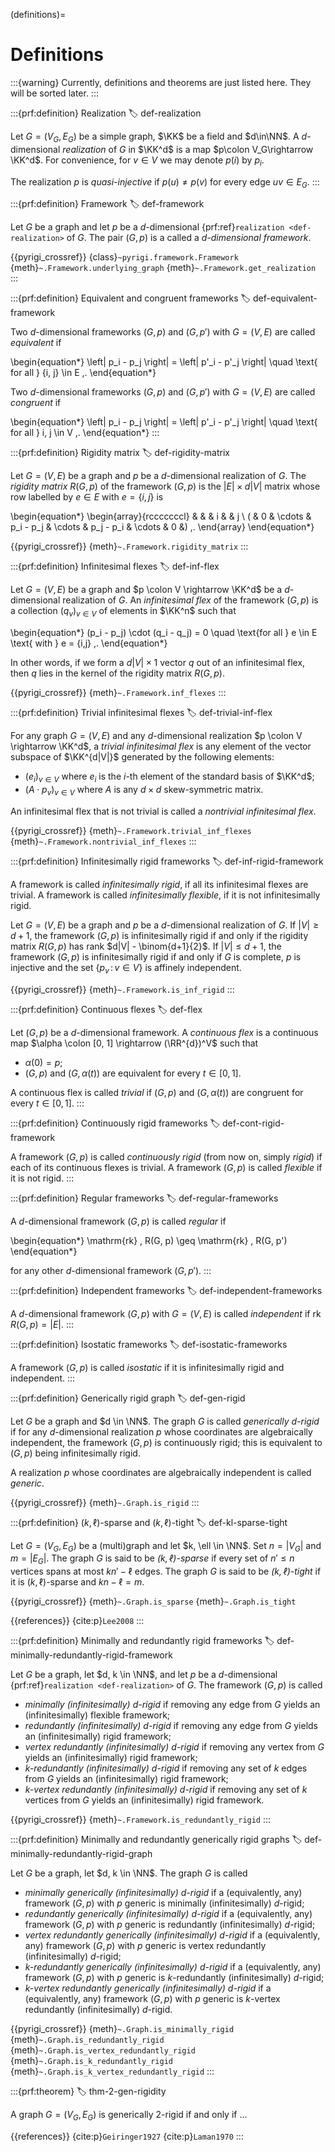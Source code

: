 (definitions)=
# Definitions


:::{warning}
Currently, definitions and theorems are just listed here. They will be sorted later.
:::


:::{prf:definition} Realization
:label: def-realization

Let $G=(V_G,E_G)$ be a simple graph, $\KK$ be a field and $d\in\NN$.
A $d$-dimensional _realization_ of $G$ in $\KK^d$ is a map $p\colon V_G\rightarrow \KK^d$.
For convenience, for $v \in V$ we may denote $p(i)$ by $p_i$.

The realization $p$ is _quasi-injective_ if $p(u)\neq p(v)$ for every edge $uv\in E_G$.
:::


:::{prf:definition} Framework
:label: def-framework

Let $G$ be a graph and let $p$ be a $d$-dimensional {prf:ref}`realization <def-realization>` of $G$.
The pair $(G, p)$ is a called a _$d$-dimensional framework_.

{{pyrigi_crossref}} {class}`~pyrigi.framework.Framework`
{meth}`~.Framework.underlying_graph`
{meth}`~.Framework.get_realization`
:::


:::{prf:definition} Equivalent and congruent frameworks
:label: def-equivalent-framework

Two $d$-dimensional frameworks $(G, p)$ and $(G, p')$ with $G = (V, E)$ are called _equivalent_ if

\begin{equation*}
 \left\| p_i - p_j \right\| = \left\| p'_i - p'_j \right\|
 \quad \text{ for all } \{i, j\} \in E \,.
\end{equation*}

Two $d$-dimensional frameworks $(G, p)$ and $(G, p')$ with $G = (V, E)$ are called _congruent_ if

\begin{equation*}
 \left\| p_i - p_j \right\| = \left\| p'_i - p'_j \right\|
 \quad \text{ for all } i, j \in V \,.
\end{equation*}
:::


:::{prf:definition} Rigidity matrix
:label: def-rigidity-matrix

Let $G = (V, E)$ be a graph and $p$ be a $d$-dimensional realization of $G$.
The _rigidity matrix_ $R(G, p)$ of the framework $(G, p)$ is the $|E| \times d|V|$ matrix whose row labelled by $e \in E$ with $e = \{i,j\}$ is

\begin{equation*}
  \begin{array}{rcccccccl}
    &   &        & i           &        & j \\
  ( & 0 & \cdots & p_i - p_j & \cdots & p_j - p_i & \cdots & 0 &) \,.
  \end{array}
\end{equation*}

{{pyrigi_crossref}} {meth}`~.Framework.rigidity_matrix`
:::


:::{prf:definition} Infinitesimal flexes
:label: def-inf-flex

Let $G = (V, E)$ be a graph and $p \colon V \rightarrow \KK^d$ be a $d$-dimensional realization of $G$.
An _infinitesimal flex_ of the framework $(G, p)$ is a collection $(q_v)_{v \in V}$ of elements in $\KK^n$ such that

\begin{equation*}
 (p_i - p_j) \cdot (q_i - q_j) = 0
 \quad \text{for all } e \in E
 \text{ with } e = \{i,j\} \,.
\end{equation*}

In other words, if we form a $d|V| \times 1$ vector $q$ out of an infinitesimal flex, then $q$ lies in the kernel of the rigidity matrix $R(G, p)$.

{{pyrigi_crossref}} {meth}`~.Framework.inf_flexes`
:::


:::{prf:definition} Trivial infinitesimal flexes
:label: def-trivial-inf-flex

For any graph $G = (V, E)$ and any $d$-dimensional realization $p \colon V \rightarrow \KK^d$, a _trivial infinitesimal flex_ is any element of the vector subspace of $\KK^{d|V|}$ generated by the following elements:

* $(e_i)_{v \in V}$ where $e_i$ is the $i$-th element of the standard basis of $\KK^d$;
* $(A \cdot p_v)_{v \in V}$ where $A$ is any $d \times d$ skew-symmetric matrix.

An infinitesimal flex that is not trivial is called a _nontrivial infinitesimal flex_.

{{pyrigi_crossref}} {meth}`~.Framework.trivial_inf_flexes`
{meth}`~.Framework.nontrivial_inf_flexes`
:::


:::{prf:definition} Infinitesimally rigid frameworks
:label: def-inf-rigid-framework

A framework is called _infinitesimally rigid_, if all its infinitesimal flexes are trivial.
A framework is called _infinitesimally flexible_, if it is not infinitesimally rigid.

Let $G = (V, E)$ be a graph and $p$ be a $d$-dimensional realization of $G$.
If $|V| \geq d+1$, the framework $(G, p)$ is infinitesimally rigid if and only if the rigidity matrix $R(G, p)$ has rank $d|V| - \binom{d+1}{2}$.
If $|V| \leq d+1$, the framework $(G, p)$ is infinitesimally rigid if and only if $G$ is complete, $p$ is injective and the set $\{ p_v \, : \, v \in V\}$ is affinely independent.

{{pyrigi_crossref}} {meth}`~.Framework.is_inf_rigid`
:::

:::{prf:definition} Continuous flexes
:label: def-flex

Let $(G, p)$ be a $d$-dimensional framework.
A _continuous flex_ is a continuous map $\alpha \colon [0, 1] \rightarrow (\RR^{d})^V$ such that

* $\alpha(0) = p$;
* $(G, p)$ and $(G, \alpha(t))$ are equivalent for every $t \in [0,1]$.

A continuous flex is called _trivial_ if $(G, p)$ and $(G, \alpha(t))$ are congruent for every $t \in [0,1]$.
:::


:::{prf:definition} Continuously rigid frameworks
:label: def-cont-rigid-framework

A framework $(G, p)$ is called _continuously rigid_ (from now on, simply _rigid_) if each of its continuous flexes is trivial.
A framework $(G, p)$ is called _flexible_ if it is not rigid.
:::


:::{prf:definition} Regular frameworks
:label: def-regular-frameworks

A $d$-dimensional framework $(G, p)$ is called _regular_ if

\begin{equation*}
 \mathrm{rk} \, R(G, p) \geq \mathrm{rk} \, R(G, p')
\end{equation*}

for any other $d$-dimensional framework $(G, p')$.
:::


:::{prf:definition} Independent frameworks
:label: def-independent-frameworks

A $d$-dimensional framework $(G, p)$ with $G = (V, E)$ is called _independent_ if $\mathrm{rk} \, R(G, p) = |E|$.
:::

:::{prf:definition} Isostatic frameworks
:label: def-isostatic-frameworks

A framework $(G, p)$ is called _isostatic_ if it is infinitesimally rigid and independent.
:::


:::{prf:definition} Generically rigid graph
:label: def-gen-rigid

Let $G$ be a graph and $d \in \NN$.
The graph $G$ is called _generically $d$-rigid_ if for any $d$-dimensional realization $p$ whose coordinates are algebraically independent, the framework $(G, p)$ is continuously rigid; this is equivalent to $(G, p)$ being infinitesimally rigid.

A realization $p$ whose coordinates are algebraically independent is called _generic_.

{{pyrigi_crossref}} {meth}`~.Graph.is_rigid`
:::


:::{prf:definition} $(k, \ell)$-sparse and $(k, \ell)$-tight
:label: def-kl-sparse-tight

Let $G = (V_G, E_G)$ be a (multi)graph and let $k, \ell \in \NN$.
Set $n = |V_G|$ and $m = |E_G|$.
The graph $G$ is said to be _$(k, \ell)$-sparse_ if every set of $n' \leq n$ vertices spans at most $kn' - \ell$ edges.
The graph $G$ is said to be _$(k, \ell)$-tight_ if it is $(k, \ell)$-sparse and $kn - \ell = m$.

{{pyrigi_crossref}} {meth}`~.Graph.is_sparse`
{meth}`~.Graph.is_tight`

{{references}} {cite:p}`Lee2008`
:::

:::{prf:definition} Minimally and redundantly rigid frameworks
:label: def-minimally-redundantly-rigid-framework

Let $G$ be a graph, let $d, k \in \NN$, and let $p$ be a $d$-dimensional {prf:ref}`realization <def-realization>` of $G$.
The framework $(G, p)$ is called

* _minimally (infinitesimally) $d$-rigid_ if removing any edge from $G$ yields an (infinitesimally) flexible framework;
* _redundantly (infinitesimally) $d$-rigid_ if removing any edge from $G$ yields an (infinitesimally) rigid framework;
* _vertex redundantly (infinitesimally) $d$-rigid_ if removing any vertex from $G$ yields an (infinitesimally) rigid framework;
* _$k$-redundantly (infinitesimally) $d$-rigid_ if removing any set of $k$ edges from $G$ yields an (infinitesimally) rigid framework;
* _$k$-vertex redundantly (infinitesimally) $d$-rigid_ if removing any set of $k$ vertices from $G$ yields an (infinitesimally) rigid framework.

{{pyrigi_crossref}} {meth}`~.Framework.is_redundantly_rigid`
:::


:::{prf:definition} Minimally and redundantly generically rigid graphs
:label: def-minimally-redundantly-rigid-graph

Let $G$ be a graph, let $d, k \in \NN$.
The graph $G$ is called

* _minimally generically (infinitesimally) $d$-rigid_ if a (equivalently, any) framework $(G, p)$ with $p$ generic is minimally (infinitesimally) $d$-rigid;
* _redundantly generically (infinitesimally) $d$-rigid_ if a (equivalently, any) framework $(G, p)$ with $p$ generic is redundantly (infinitesimally) $d$-rigid;
* _vertex redundantly generically (infinitesimally) $d$-rigid_ if a (equivalently, any) framework $(G, p)$ with $p$ generic is vertex redundantly (infinitesimally) $d$-rigid;
* _$k$-redundantly generically (infinitesimally) $d$-rigid_ if a (equivalently, any) framework $(G, p)$ with $p$ generic is $k$-redundantly (infinitesimally) $d$-rigid;
* _$k$-vertex redundantly generically (infinitesimally) $d$-rigid_ if a (equivalently, any) framework $(G, p)$ with $p$ generic is $k$-vertex redundantly  (infinitesimally) $d$-rigid.

{{pyrigi_crossref}} {meth}`~.Graph.is_minimally_rigid`
{meth}`~.Graph.is_redundantly_rigid`
{meth}`~.Graph.is_vertex_redundantly_rigid`
{meth}`~.Graph.is_k_redundantly_rigid`
{meth}`~.Graph.is_k_vertex_redundantly_rigid`
:::

:::{prf:theorem}
:label: thm-2-gen-rigidity

A graph $G = (V_G, E_G)$ is generically $2$-rigid if and only if ...

{{references}} {cite:p}`Geiringer1927`
{cite:p}`Laman1970`
:::

